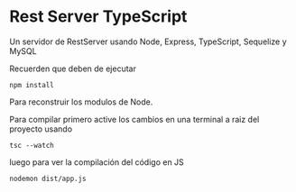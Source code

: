 # Rest Server TypeScript

Un servidor de RestServer usando Node, Express, TypeScript, Sequelize y MySQL 

Recuerden que deben de ejecutar 
```
npm install 
```
Para reconstruir los modulos de Node.

Para compilar primero active los cambios en una terminal a raiz del proyecto
usando

```
tsc --watch
```

luego para ver la compilación del código en JS

```
nodemon dist/app.js
```